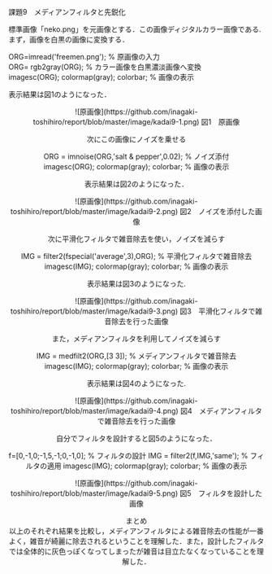 課題9　メディアンフィルタと先鋭化

標準画像「neko.png」を元画像とする．この画像ディジタルカラー画像である.  
まず，画像を白黒の画像に変換する．

ORG=imread('freemen.png'); % 原画像の入力  
ORG= rgb2gray(ORG); % カラー画像を白黒濃淡画像へ変換  
imagesc(ORG); colormap(gray); colorbar; % 画像の表示

表示結果は図1のようになった．

<div align="center">
![原画像](https://github.com/inagaki-toshihiro/report/blob/master/image/kadai9-1.png)  
図1　原画像

次にこの画像にノイズを乗せる

ORG = imnoise(ORG,'salt & pepper',0.02); % ノイズ添付  
imagesc(ORG); colormap(gray); colorbar; % 画像の表示

表示結果は図2のようになった．

<div align="center">
![原画像](https://github.com/inagaki-toshihiro/report/blob/master/image/kadai9-2.png)  
図2　ノイズを添付した画像

次に平滑化フィルタで雑音除去を使い，ノイズを減らす  

IMG = filter2(fspecial('average',3),ORG); % 平滑化フィルタで雑音除去  
imagesc(IMG); colormap(gray); colorbar; % 画像の表示

表示結果は図3のようになった.

<div align="center">
![原画像](https://github.com/inagaki-toshihiro/report/blob/master/image/kadai9-3.png)  
図3　平滑化フィルタで雑音除去を行った画像

また，メディアンフィルタを利用してノイズを減らす

IMG = medfilt2(ORG,[3 3]); % メディアンフィルタで雑音除去  
imagesc(IMG); colormap(gray); colorbar; % 画像の表示

表示結果は図4のようになった.

<div align="center">
![原画像](https://github.com/inagaki-toshihiro/report/blob/master/image/kadai9-4.png)  
図4　メディアンフィルタで雑音除去を行った画像

自分でフィルタを設計すると図5のようになった．

f=[0,-1,0;-1,5,-1;0,-1,0]; % フィルタの設計
IMG = filter2(f,IMG,'same'); % フィルタの適用
imagesc(IMG); colormap(gray); colorbar; % 画像の表示

<div align="center">
![原画像](https://github.com/inagaki-toshihiro/report/blob/master/image/kadai9-5.png)  
図5　フィルタを設計した画像

まとめ  
以上のそれぞれ結果を比較し，メディアンフィルタによる雑音除去の性能が一番よく，雑音が綺麗に除去されるということを理解した．また，設計したフィルタでは全体的に灰色っぽくなってしまったが雑音は目立たなくなっていることを理解した．
